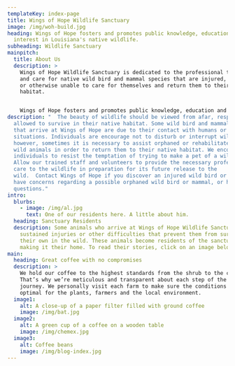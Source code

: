 ```yaml
---
templateKey: index-page
title: Wings of Hope Wildlife Sanctuary
image: /img/woh-build.jpg
heading: Wings of Hope fosters and promotes public knowledge, education and
  interest in Louisiana's native wildlife.
subheading: Wildlife Sanctuary
mainpitch:
  title: About Us
  description: >
    Wings of Hope Wildlife Sanctuary is dedicated to the professional treatment
    and care for native wild bird and mammal species that are injured, orphaned,
    or otherwise unable to care for themselves and return them to their native
    habitat.


    Wings of Hope fosters and promotes public knowledge, education and interest in Louisiana's native wildlife.
description: "  The beauty of wildlife should be viewed from afar, respected and
  allowed to survive in their native habitat. Some wild bird and mammal species
  that arrive at Wings of Hope are due to their contact with humans or human
  situations. Individuals are encourage not to disturb or interrupt wildlife;
  however, sometimes it is necessary to assist orphaned or rehabilitate injured
  wild animals in order to return them to their native habitat. We encourage
  individuals to resist the temptation of trying to make a pet of a wild animal.
  Allow our trained staff and volunteers to provide the necessary professional
  care to the wildlife in preparation for its future release to the
  wild.  Contact Wings of Hope if you discover an injured wild bird or mammal,
  have concerns regarding a possible orphaned wild bird or mammal, or have any
  questions."
intro:
  blurbs:
    - image: /img/al.jpg
      text: One of our residents here. A little about him.
  heading: Sanctuary Residents
  description: Some animals who arrive at Wings of Hope Wildlife Sanctuary have
    sustained injuries or other difficulties that prevent them from surviving on
    their own in the wild. These animals become residents of the sanctuary,
    making it their home. To read their stories, click on an image below!
main:
  heading: Great coffee with no compromises
  description: >
    We hold our coffee to the highest standards from the shrub to the cup.
    That’s why we’re meticulous and transparent about each step of the coffee’s
    journey. We personally visit each farm to make sure the conditions are
    optimal for the plants, farmers and the local environment.
  image1:
    alt: A close-up of a paper filter filled with ground coffee
    image: /img/bat.jpg
  image2:
    alt: A green cup of a coffee on a wooden table
    image: /img/chemex.jpg
  image3:
    alt: Coffee beans
    image: /img/blog-index.jpg
---
```

